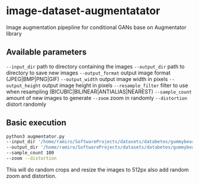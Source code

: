 # image-dataset-augmentatator
Image augmentation pipepline for conditional GANs base on Augmentator library

## Available parameters
`--input_dir` path to directory containing the images
`--output_dir` path to directory to save new images
`--output_format` output image format (JPEG|BMP|PNG|GIF)
`--output_width` output image width in pixels
`--output_height` output image height in pixels
`--resample_filter` filter to use when resampling (BICUBIC|BILINEAR|ANTIALIAS|NEAREST)
`--sample_count` amount of new images to generate
`--zoom` zoom in randomly
`--distortion` distort randomly

## Basic execution
```bash
python3 augmentator.py
--input_dir '/home/ramiro/SoftwareProjects/datasets/databetes/gummybears_macro' 
--output_dir '/home/ramiro/SoftwareProjects/datasets/databetes/gummybears_macro/output' 
--sample_count 100 
--zoom --distortion 
```

This will do random crops and resize the images to 512px also add random zoom and distortion.

